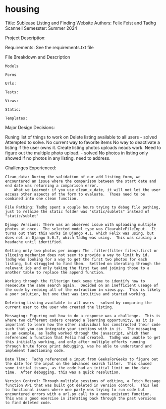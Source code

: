# housing
Title: Sublease Listing and Finding Website
Authors: Felix Feist and Tadhg Scannell
Semesster: Summer 2024

Project Description:

Requirements: See the requirements.txt file 

File Breakdown and Description

    Models

    Forms

    Urls:

    Tests:

    Views:

    Static:

    Templates:


Major Design Decisions:

Runing list of things to work on 
    Delete listing available to all users - solved   
        Attempted to solve.
    No current way to favorite items
    No way to deactivate a listing if the user owns it.
    Create listing photos uploads neads work.  Need to figure out the multiple photo upload. - solved
    No photos in listing only showed if no photos in any listing. need to address.


Challenges Experienced:

    Clean_data: During the validation of our add listing form, we encountered an issue where the comparison between the start date and end date was returning a comparison error.  
        What we Learned: if you use clean_x_date, it will not let the user access other aspects of the form to evaluate.  Thses need to be combined into one clean function.

    File Pathing: Tadhg spent a couple hours trying to debug file pathing, just to relaize the static folder was "static/sublets" instead of "static/sublet"

    Django Versions: There was an observed issue with uploading multiple photos at once.  The selected model type was ClearableFileInput.  It turns out that this works in Django 4.1, which Felix was using, but does not in Django 5.0.7, which Tadhg was using.  This was causing a headache until identified.  

    Getting only two photos per image: The .filter(filter files).first or sliceing mechanism does not seem to provide a way to limit by id.  Tadhg was looking for a way to get the first two photos for each listing, but struggled to find them.  Settled on iterating through the relevant ids and only taking the first two and joining those to a another table to replace the append function.

    Working through the filterign took some time to identify how to reexecute the same search again.  Decided on an inefficient useage of the code by redoing all of the extraction in views.py.  This is likely a poor solution, but one that was intuitive and started working.

    Deleteing Listing available to all users - solved by comparing the current user to the user who created the listing.

    Messaging: Figuring out how to do a response was a challenge.  This is where two different coders created a learning opportunity, as it is important to learn how the other individual has constructed their code such that you can integrate your sections with in it.  The messaging is an example, as Tadhg worked through the javascript, which then referenced a function that Felix had created.  Tadhg was unable to get this initially working, and only after multiple efforts running through brute force print debugging, was he able to understand and implement functioning code.

    Date Time:  Tadhg referenced a input from GeeksForGeeks to figure out the date for the input on the advanced search filter.  This caused some initial issues, as the code had an initial limit on the date time.  After debugging, this was a quick resolution.

    Version Control: Through multiple sessions of editing, a Fetch_Message function API that was built got deleted in version control.  This led to functional issues where one party was trying to run code but encountered errors with a url.py call to a none existent function.  This was a good exercise in iterating back through the past versions to find deleted code.